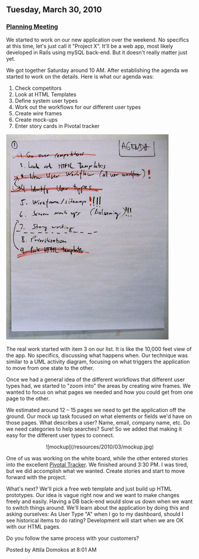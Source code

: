 ## Tuesday, March 30, 2010

### [Planning Meeting](http://www.adomokos.com/2010/03/planning-meeting.html)

We started to work on our new application over the weekend. No specifics at this time, let's just call it "Project X".
It'll be a web app, most likely developed in Rails using mySQL back-end. But it doesn't really matter just yet.

We got together Saturday around 10 AM. After establishing the agenda we started to work on the details.
Here is what our agenda was:

1) Check competitors
2) Look at HTML Templates
3) Define system user types
4) Work out the workflows for our different user types
5) Create wire frames
6) Create mock-ups
7) Enter story cards in Pivotal tracker

![agenda](/resources/2010/03/agenda.jpg)

The real work started with item 3 on our list. It is like the 10,000 feet view of the app. No specifics, discussing what happens when. Our technique was similar to a UML activity diagram, focusing on what triggers the application to move from one state to the other.

Once we had a general idea of the different workflows that different user types had, we started to "zoom into" the areas by creating wire frames. We wanted to focus on what pages we needed and how you could get from one page to the other.

We estimated around 12 – 15 pages we need to get the application off the ground. Our mock up task focused on what elements or fields we'd have on those pages. What describes a user? Name, email, company name, etc. Do we need categories to help searches? Sure! So we added that making it easy for the different user types to connect.

<div style="clear: both; text-align: center;">![mockup](/resources/2010/03/mockup.jpg)</div>

One of us was working on the white board, while the other entered stories into the excellent [Pivotal Tracker](http://www.pivotaltracker.com/).
We finished around 3:30 PM. I was tired, but we did accomplish what we wanted. Create stories and start to move forward with the project.

What's next? We'll pick a free web template and just build up HTML prototypes. Our idea is vague right now and we want to make changes freely and easily. Having a DB back-end would slow us down when we want to switch things around. We'll learn about the application by doing this and asking ourselves: As User Type "A" when I go to my dashboard, should I see historical items to do rating?
Development will start when we are OK with our HTML pages.

Do you follow the same process with your customers?


Posted by Attila Domokos at 8:01 AM
